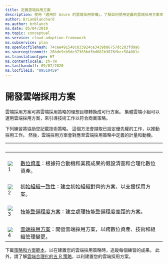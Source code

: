 ```yaml
---
title: 定義雲端採用方案
description: 使用「適用於 Azure 的雲端採用架構」，了解如何使用定義的雲端採用方案來引導技術工作。
author: BrianBlanchard
ms.author: brblanch
ms.date: 05/04/2019
ms.topic: conceptual
ms.service: cloud-adoption-framework
ms.subservice: plan
ms.openlocfilehash: 74cee491548c833924ce3439b86757dc203fd0a6
ms.sourcegitcommit: 26bde9cb5de37383bdfbd682b3676fbcc584081c
ms.translationtype: HT
ms.contentlocale: zh-TW
ms.lasthandoff: 09/07/2020
ms.locfileid: "89510459"
---
```

# <a name="develop-a-cloud-adoption-plan"></a>開發雲端採用方案

雲端採用方案可將雲端採用策略的理想目標轉換成可行方案。 集體雲端小組可以運用雲端採用方案，來引導技術工作以符合商業策略。

下列練習將協助您記載技術策略。 這個方法會擷取已設定優先權的工作，以推動採用工作。 然後，雲端採用方案會對應至雲端採用策略中定義的計量和動機。

| <span title="圖示">&nbsp;</span> | <span title="描述">&nbsp;</span> |
|--|--|
| <br> ![1](../_images/icons/1.png) | <br> [數位資產](../digital-estate/rationalize.md)：根據符合動機和業務成果的假設清查和合理化數位資產。 |
| <br> ![2](../_images/icons/2.png) | <br> [初始組織一致性](./initial-org-alignment.md)：建立初始組織對齊的方案，以支援採用方案。 |
| <br> ![3](../_images/icons/3.png) | <br> [技能整備程度方案](./adapt-roles-skills-processes.md)：建立處理技能整備程度差距的方案。 |
| <br> ![4](../_images/icons/4.png) | <br> [雲端採用方案](./plan-intro.md)：開發雲端採用方案，以跨數位資產、技術和組織管理變更。 |

下載[策略和方案範本](https://raw.githubusercontent.com/microsoft/CloudAdoptionFramework/master/plan/cloud-adoption-framework-strategy-and-plan-template.docx)，以在建置您的雲端採用策略時，追蹤每個練習的成果。 此外，請了解[雲端合理化的五 R 策略](../digital-estate/5-rs-of-rationalization.md)，以利建置您的雲端採用方案。
